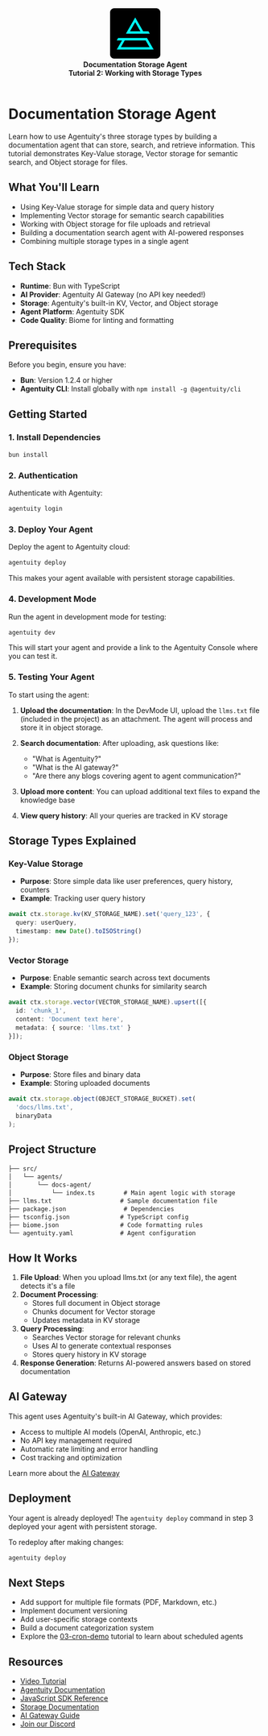 <div align="center">
    <img src="https://raw.githubusercontent.com/agentuity/cli/refs/heads/main/.github/Agentuity.png" alt="Agentuity" width="100"/> <br/>
    <strong>Documentation Storage Agent</strong> <br/>
    <strong>Tutorial 2: Working with Storage Types</strong> <br/>
<br />
</div>

# Documentation Storage Agent

Learn how to use Agentuity's three storage types by building a documentation agent that can store, search, and retrieve information. This tutorial demonstrates Key-Value storage, Vector storage for semantic search, and Object storage for files.

## What You'll Learn

- Using Key-Value storage for simple data and query history
- Implementing Vector storage for semantic search capabilities
- Working with Object storage for file uploads and retrieval
- Building a documentation search agent with AI-powered responses
- Combining multiple storage types in a single agent

## Tech Stack

- **Runtime**: Bun with TypeScript
- **AI Provider**: Agentuity AI Gateway (no API key needed!)
- **Storage**: Agentuity's built-in KV, Vector, and Object storage
- **Agent Platform**: Agentuity SDK
- **Code Quality**: Biome for linting and formatting

## Prerequisites

Before you begin, ensure you have:

- **Bun**: Version 1.2.4 or higher
- **Agentuity CLI**: Install globally with `npm install -g @agentuity/cli`

## Getting Started

### 1. Install Dependencies

```bash
bun install
```

### 2. Authentication

Authenticate with Agentuity:

```bash
agentuity login
```

### 3. Deploy Your Agent

Deploy the agent to Agentuity cloud:

```bash
agentuity deploy
```

This makes your agent available with persistent storage capabilities.

### 4. Development Mode

Run the agent in development mode for testing:

```bash
agentuity dev
```

This will start your agent and provide a link to the Agentuity Console where you can test it.

### 5. Testing Your Agent

To start using the agent:

1. **Upload the documentation**: In the DevMode UI, upload the `llms.txt` file (included in the project) as an attachment. The agent will process and store it in object storage.

2. **Search documentation**: After uploading, ask questions like:
   - "What is Agentuity?"
   - "What is the AI gateway?"
   - "Are there any blogs covering agent to agent communication?"

3. **Upload more content**: You can upload additional text files to expand the knowledge base

4. **View query history**: All your queries are tracked in KV storage

## Storage Types Explained

### Key-Value Storage
- **Purpose**: Store simple data like user preferences, query history, counters
- **Example**: Tracking user query history
```typescript
await ctx.storage.kv(KV_STORAGE_NAME).set('query_123', {
  query: userQuery,
  timestamp: new Date().toISOString()
});
```

### Vector Storage
- **Purpose**: Enable semantic search across text documents
- **Example**: Storing document chunks for similarity search
```typescript
await ctx.storage.vector(VECTOR_STORAGE_NAME).upsert([{
  id: 'chunk_1',
  content: 'Document text here',
  metadata: { source: 'llms.txt' }
}]);
```

### Object Storage
- **Purpose**: Store files and binary data
- **Example**: Storing uploaded documents
```typescript
await ctx.storage.object(OBJECT_STORAGE_BUCKET).set(
  'docs/llms.txt',
  binaryData
);
```

## Project Structure

```
├── src/
│   └── agents/
│       └── docs-agent/
│           └── index.ts        # Main agent logic with storage
├── llms.txt                   # Sample documentation file
├── package.json                # Dependencies
├── tsconfig.json              # TypeScript config
├── biome.json                 # Code formatting rules
└── agentuity.yaml             # Agent configuration
```

## How It Works

1. **File Upload**: When you upload llms.txt (or any text file), the agent detects it's a file
2. **Document Processing**: 
   - Stores full document in Object storage
   - Chunks document for Vector storage
   - Updates metadata in KV storage
3. **Query Processing**:
   - Searches Vector storage for relevant chunks
   - Uses AI to generate contextual responses
   - Stores query history in KV storage
4. **Response Generation**: Returns AI-powered answers based on stored documentation

## AI Gateway

This agent uses Agentuity's built-in AI Gateway, which provides:
- Access to multiple AI models (OpenAI, Anthropic, etc.)
- No API key management required
- Automatic rate limiting and error handling
- Cost tracking and optimization

Learn more about the [AI Gateway](https://agentuity.dev/Guides/ai-gateway)

## Deployment

Your agent is already deployed! The `agentuity deploy` command in step 3 deployed your agent with persistent storage.

To redeploy after making changes:

```bash
agentuity deploy
```

## Next Steps

- Add support for multiple file formats (PDF, Markdown, etc.)
- Implement document versioning
- Add user-specific storage contexts
- Build a document categorization system
- Explore the [03-cron-demo](../03-cron-demo/) tutorial to learn about scheduled agents

## Resources

- [Video Tutorial](https://www.youtube.com/playlist?list=PLnOYEHNTwKeOA0OKAphsqRfUEQuACOPA3)
- [Agentuity Documentation](https://agentuity.dev)
- [JavaScript SDK Reference](https://agentuity.dev/SDKs/javascript)
- [Storage Documentation](https://agentuity.dev/SDKs/javascript#storage)
- [AI Gateway Guide](https://agentuity.dev/Guides/ai-gateway)
- [Join our Discord](https://discord.gg/agentuity)